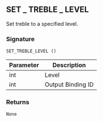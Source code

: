 ## SET \_ TREBLE \_ LEVEL

Set treble to a specified level.


### Signature

`SET_TREBLE_LEVEL ()`


| Parameter | Description |
| --- | --- |
| int | Level |
| int | Output Binding ID |


### Returns

`None`